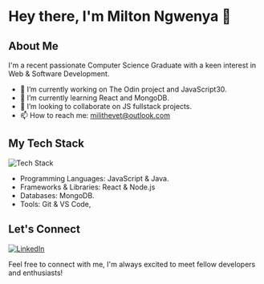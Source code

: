 <!--
**Ngwenya-Mn/Ngwenya-Mn** is a ✨ _special_ ✨ repository because its `README.md` (this file) appears on your GitHub profile.

Here are some ideas to get you started:

- 🔭 I’m currently working on ...
- 🌱 I’m currently learning ...
- 👯 I’m looking to collaborate on ...
- 🤔 I’m looking for help with ...
- 💬 Ask me about ...
- 📫 How to reach me: ...
- 😄 Pronouns: ...
- ⚡ Fun fact: ...
-->
# Hey there, I'm Milton Ngwenya 👋

## About Me

I'm a recent passionate Computer Science Graduate with a keen interest in Web & Software Development.

- 🔭 I’m currently working on The Odin project and JavaScript30.
- 🌱 I’m currently learning React and MongoDB.
- 👯 I’m looking to collaborate on JS fullstack projects.
- 📫 How to reach me: milithevet@outlook.com

## My Tech Stack

![Tech Stack](https://img.shields.io/badge/-Tech%20Stack-333333?style=flat&logo=[Logo]&logoColor=[LogoColor])

- Programming Languages: JavaScript & Java.
- Frameworks & Libraries: React & Node.js
- Databases: MongoDB.
- Tools: Git & VS Code, 

<!--## GitHub Stats

![GitHub Stats](https://github-readme-stats.vercel.app/api?username=Ngwenya-Mn&show_icons=true&theme=radical)

## Recent Projects

### [Project 1]

[Project 1 Description]

### [Project 2]

[Project 2 Description]
-->
## Let's Connect

[![LinkedIn](https://img.shields.io/badge/-LinkedIn-blue?style=flat&logo=linkedin&logoColor=white)](www.linkedin.com/in/milton-ngwenya)

Feel free to connect with me, I'm always excited to meet fellow developers and enthusiasts!


